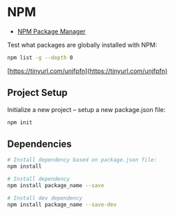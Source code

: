 # NPM

- [NPM Package Manager](https://www.npmjs.com)

Test what packages are globally installed with NPM:

```bash
npm list -g --depth 0
```

[https://tinyurl.com/unjfpfn](https://tinyurl.com/unjfpfn)

## Project Setup

Initialize a new project – setup a new package.json file:

```bash
npm init
```

## Dependencies

```bash
# Install dependency based on package.json file:
npm install

# Install dependency
npm install package_name --save

# Install dev dependency
npm install package_name --save-dev
```
